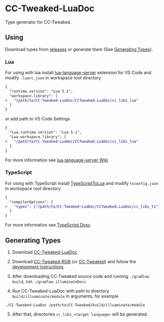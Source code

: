 # CC-Tweaked-LuaDoc

Type generator for CC-Tweaked.

## Using

Download types from [releases](https://github.com/Vlas-Omsk/CC-Tweaked-LuaDoc/releases) or generate them (See [Generating Types](https://github.com/Vlas-Omsk/CC-Tweaked-LuaDoc#generating-types)).

### Lua

For using with lua install [lua-language-server](https://marketplace.visualstudio.com/items?itemName=sumneko.lua) extension for VS Code and modify `.luarc.json` in workspace root directory

```diff
{
  "runtime.version": "Lua 5.1",
  "workspace.library": [
+   "/path/to/CC-Tweaked-LuaDoc/CCTweaked.LuaDoc/cc_libs_lua"
  ]
}
```

or add path to VS Code Settings

```diff
{
  "Lua.runtime.version": "Lua 5.1",
  "Lua.workspace.library": [
+   "/path/to/CC-Tweaked-LuaDoc/CCTweaked.LuaDoc/cc_libs_lua"
  ]
}
```

For more information see [lua-language-server Wiki](https://github.com/sumneko/lua-language-server/wiki/Libraries#manually-applying)

### TypeScript

For using with TypeScript install [TypeScriptToLua](https://typescripttolua.github.io) and modify `tsconfig.json` in workspace root directory

```diff
{
  "compilerOptions": {
+   "types": ["/path/to/CC-Tweaked-LuaDoc/CCTweaked.LuaDoc/cc_libs_ts"]
  }
}
```

For more information see [TypeScript Dosc](https://www.typescriptlang.org/tsconfig#types)

## Generating Types

1. Download [CC-Tweaked-LuaDoc](https://github.com/Vlas-Omsk/CC-Tweaked-LuaDoc)

2. Download [CC-Tweaked-RGB](https://github.com/Vlas-Omsk/CC-Tweaked-RGB) (or [CC-Tweaked](https://github.com/cc-tweaked/CC-Tweaked)) and follow the [development instructions](https://github.com/Vlas-Omsk/CC-Tweaked-RGB/blob/mc-1.18.x/CONTRIBUTING.md#developing).

3. After downloading CC-Tweaked source code and running `./gradlew build`, run `./gradlew illuminateDocs`

4. Run CC-Tweaked-LuaDoc with path to directory `build/illuaminate/module` in arguments, for example

```
./CC-Tweaked-LuaDoc /path/to/CC-Tweaked/build/illuaminate/module
```

5. After that, directories `cc_libs_<target language>` will be generated.
